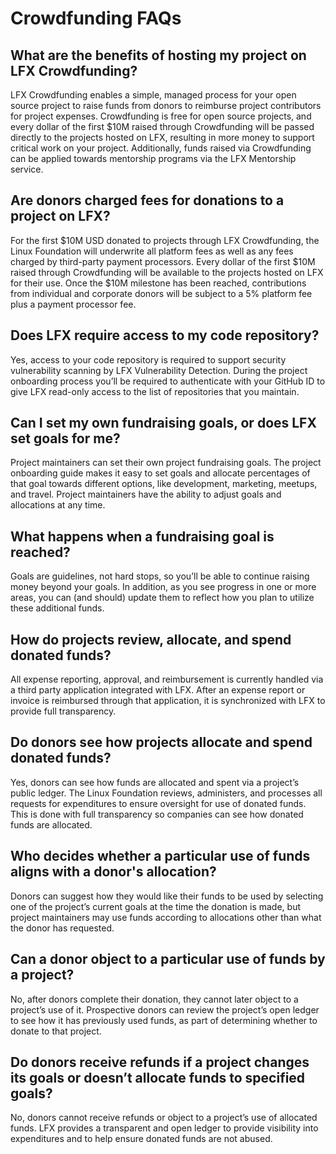 # Crowdfunding FAQs

## What are the benefits of hosting my project on LFX Crowdfunding? <a id="FundingFAQs-WhatarethebenefitsofhostingmyprojectonCommunityBridgeFunding?"></a>

LFX Crowdfunding enables a simple, managed process for your open source project to raise funds from donors to reimburse project contributors for project expenses. Crowdfunding is free for open source projects, and every dollar of the first $10M raised through Crowdfunding will be passed directly to the projects hosted on LFX, resulting in more money to support critical work on your project. Additionally, funds raised via Crowdfunding can be applied towards mentorship programs via the LFX Mentorship service.

## Are donors charged fees for donations to a project on LFX? <a id="FundingFAQs-AredonorschargedfeesfordonationstoaprojectonCommunityBridge?"></a>

For the first $10M USD donated to projects through LFX Crowdfunding, the Linux Foundation will underwrite all platform fees as well as any fees charged by third-party payment processors. Every dollar of the first $10M raised through Crowdfunding will be available to the projects hosted on LFX for their use. Once the $10M milestone has been reached, contributions from individual and corporate donors will be subject to a 5% platform fee plus a payment processor fee.

## Does LFX require access to my code repository? <a id="FundingFAQs-DoesCommunityBridgerequireaccesstomycoderepository?"></a>

Yes, access to your code repository is required to support security vulnerability scanning by LFX Vulnerability Detection. During the project onboarding process you’ll be required to authenticate with your GitHub ID to give LFX read-only access to the list of repositories that you maintain.

## Can I set my own fundraising goals, or does LFX set goals for me? <a id="FundingFAQs-CanIsetmyownfundraisinggoals,ordoesCommunityBridgesetgoalsforme?"></a>

Project maintainers can set their own project fundraising goals. The project onboarding guide makes it easy to set goals and allocate percentages of that goal towards different options, like development, marketing, meetups, and travel. Project maintainers have the ability to adjust goals and allocations at any time.

## What happens when a fundraising goal is reached? <a id="FundingFAQs-Whathappenswhenafundraisinggoalisreached?"></a>

Goals are guidelines, not hard stops, so you’ll be able to continue raising money beyond your goals. In addition, as you see progress in one or more areas, you can \(and should\) update them to reflect how you plan to utilize these additional funds.

## How do projects review, allocate, and spend donated funds? <a id="FundingFAQs-Howdoprojectsreview,allocate,andspenddonatedfunds?"></a>

All expense reporting, approval, and reimbursement is currently handled via a third party application integrated with LFX. After an expense report or invoice is reimbursed through that application, it is synchronized with LFX to provide full transparency.

## Do donors see how projects allocate and spend donated funds? <a id="FundingFAQs-Dodonorsseehowprojectsallocateandspenddonatedfunds?"></a>

Yes, donors can see how funds are allocated and spent via a project’s public ledger. The Linux Foundation reviews, administers, and processes all requests for expenditures to ensure oversight for use of donated funds. This is done with full transparency so companies can see how donated funds are allocated.

## Who decides whether a particular use of funds aligns with a donor's allocation? <a id="FundingFAQs-Whodecideswhetheraparticularuseoffundsalignswithadonor&apos;sallocation?"></a>

Donors can suggest how they would like their funds to be used by selecting one of the project’s current goals at the time the donation is made, but project maintainers may use funds according to allocations other than what the donor has requested.

## Can a donor object to a particular use of funds by a project? <a id="FundingFAQs-Canadonorobjecttoaparticularuseoffundsbyaproject?"></a>

No, after donors complete their donation, they cannot later object to a project’s use of it. Prospective donors can review the project’s open ledger to see how it has previously used funds, as part of determining whether to donate to that project.

## Do donors receive refunds if a project changes its goals or doesn’t allocate funds to specified goals? <a id="FundingFAQs-Dodonorsreceiverefundsifaprojectchangesitsgoalsordoesn&#x2019;tallocatefundstospecifiedgoals?"></a>

No, donors cannot receive refunds or object to a project’s use of allocated funds. LFX provides a transparent and open ledger to provide visibility into expenditures and to help ensure donated funds are not abused.


